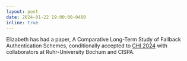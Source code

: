 ```yaml
---
layout: post
date: 2024-01-22 19:00:00-0400
inline: true
---
```


Elizabeth has had a paper, A Comparative Long-Term Study of Fallback Authentication Schemes, conditionally accepted to <a href="https://chi2024.acm.org"> CHI 2024</a> with collaborators at Ruhr-University Bochum and CISPA.
